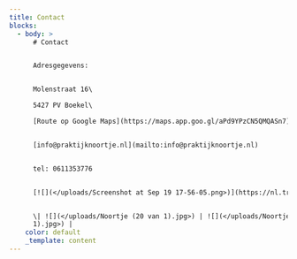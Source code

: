 ```yaml
---
title: Contact
blocks:
  - body: >
      # Contact


      Adresgegevens:


      Molenstraat 16\

      5427 PV Boekel\

      [Route op Google Maps](https://maps.app.goo.gl/aPd9YPzCN5QMQASn7)


      [info@praktijknoortje.nl](mailto:info@praktijknoortje.nl)


      tel: 0611353776


      [![](</uploads/Screenshot at Sep 19 17-56-05.png>)](https://nl.trustpilot.com/evaluate/praktijknoortje.nl)


      \| ![](</uploads/Noortje (20 van 1).jpg>) | ![](</uploads/Noortje (19 van
      1).jpg>) |
    color: default
    _template: content
---
```



